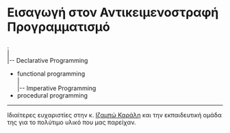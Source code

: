 # Εισαγωγή στον Αντικειμενοστραφή Προγραμματισμό

. <br>
| <br>
|-- Declarative Programming
* functional programming <br>
| <br>
|-- Imperative Programming <br>
* procedural programming


---

Ιδιαίτερες ευχαριστίες στην κ. [Ιζαμπώ Καράλη](https://cgi.di.uoa.gr/~izambo/GR.html) και την εκπαιδευτική ομάδα της για το πολύτιμο υλικό που μας παρείχαν.
